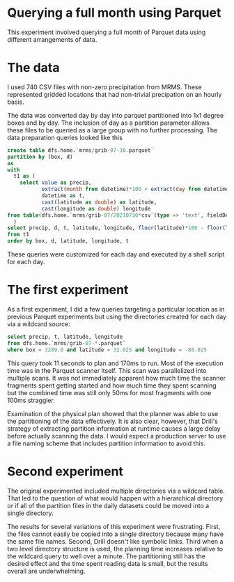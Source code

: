# Querying a full month using Parquet

This experiment involved querying a full month of Parquet data using different arrangements of data.

# The data
I used 740 CSV files with non-zero precipitation from MRMS. These represented gridded locations that had non-trivial precipation on an hourly basis.

The data was converted day by day into parquet partitioned into 1x1 degree boxes and by day. The inclusion of day as a partition parameter allows these files to be queried as a large group with no further processing. The data preparation queries looked like this
```sql
create table dfs.home.`mrms/grib-07-30.parquet`
partition by (box, d)
as 
with
  t1 as (
    select value as precip, 
           extract(month from datetime)*100 + extract(day from datetime) as d, 
           datetime as t, 
           cast(latitude as double) as latitude, 
           cast(longitude as double) longitude
from table(dfs.home.`mrms/grib-07/20210730*csv`(type => 'text', fieldDelimiter => ',', extractHeader => true))
  )
select precip, d, t, latitude, longitude, floor(latitude)*100 - floor(longitude) box 
from t1 
order by box, d, latitude, longitude, t
```
These queries were customized for each day and executed by a shell script for each day.

# The first experiment
As a first experiment, I did a few queries targeting a particular location as in previous Parquet experiments but using the directories created for each day via a wildcard source:
```sql
select precip, t, latitude, longitude
from dfs.home.`mrms/grib-07-*.parquet`
where box = 3289.0 and latitude = 32.025 and longitude = -88.025
```
This query took 11 seconds to plan and 170ms to run. Most of the execution time was in the Parquet scanner itself. This scan was parallelized into multiple scans. It was not immediately apparent how much time the scanner fragments spent getting started and how much time they spent scanning but the combined time was still only 50ms for most fragments with one 100ms straggler.

Examination of the physical plan showed that the planner was able to use the partitioning of the data effectively. It is also clear, however, that Drill's strategy of extracting partition information at runtime causes a large delay before actually scanning the data. I would expect a production server to use a file naming scheme that includes partition information to avoid this.

# Second experiment
The original experimented included multiple directories via a wildcard table. That led to the question of what would happen with a hierarchical directory or if all of the partition files in the daily datasets could be moved into a single directory.

The results for several variations of this experiment were frustrating. First, the files cannot easily be copied into a single directory because many have the same file names. Second, Drill doesn't like symbolic links. Third when a two level directory structure is used, the planning time increases relative to the wildcard query to well over a minute. The partitioning still has the desired effect and the time spent reading data is small, but the results overall are underwhelming.

